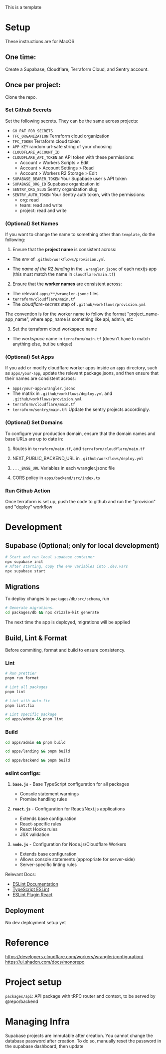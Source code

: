 This is a template

# Setup

These instructions are for MacOS

## One time:

Create a Supabase, Cloudflare, Terraform Cloud, and Sentry account.

## Once per project:

Clone the repo.

### Set Github Secrets

Set the following secrets. They can be the same across projects:

- `GH_PAT_FOR_SECRETS`
- `TFC_ORGANIZATION` Terraform cloud organization
- `TFC_TOKEN` Terraform cloud token
- `APP_KEY` random url-safe string of your choosing
- `CLOUDFLARE_ACCOUNT_ID`
- `CLOUDFLARE_API_TOKEN` an API token with these permissions:
  - Account > Workers Scripts > Edit
  - Account > Account Settings > Read
  - Account > Workers R2 Storage > Edit
- `SUPABASE_BEARER_TOKEN` Your Supabase user's API token
- `SUPABASE_ORG_ID` Supabase organization id
- `SENTRY_ORG_SLUG` Sentry organization slug
- `SENTRY_AUTH_TOKEN` Your Sentry auth token, with the permissions:
  - org: read
  - team: read and write
  - project: read and write

### (Optional) Set Names

If you want to change the name to something other than `template`, do the following:

1. Envure that the **project name** is consistent across:

- The _env_ of `.github/workflows/provision.yml`

- The _name of the R2 binding_ in the `.wrangler.jsonc` of each nextjs app (this must match the name in `cloudflare/main.tf`)

2. Ensure that the **worker names** are consistent across:

- The relevant `apps/**/wrangler.jsonc` files
- `terraform/cloudflare/main.tf`
- The _cloudflare-secrets_ step of `.github/workflows/provision.yml`

The convention is for the worker name to follow the format "project_name-app_name", where app_name is something like api, admin, etc

3. Set the terraform cloud workspace name

- The _workspace_ name in `terraform/main.tf` (doesn't have to match anything else, but be unique)

### (Optional) Set Apps

If you add or modify cloudflare worker apps inside an `apps` directory, such as `apps/your-app`, update the relevant package.jsons, and then ensure that their names are consistent across:

- `apps/your-app/wrangler.jsonc`
- The matrix in `.github/workflows/deploy.yml` and `.github/workflows/provision.yml`
- `terraform/cloudflare/main.tf`
- `terraform/sentry/main.tf`: Update the sentry projects accordingly.

### (Optional) Set Domains

To configure your production domain, ensure that the domain names and base URLs are up to date in:

1. Routes in `terraform/main.tf`, and `terraform/cloudflare/main.tf`

2. NEXT_PUBLIC_BACKEND_URL in `.github/workflows/deploy.yml`

3. `..._BASE_URL` Variables in each wrangler.jsonc file

4. CORS policy in `apps/backend/src/index.ts`

### Run Github Action

Once terraform is set up, push the code to github and run the "provision" and "deploy" workflow

# Development

## Supabase (Optional; only for local development)

```bash
# Start and run local supabase container
npx supabase init
# After starting, copy the env variables into .dev.vars
npx supabase start
```

## Migrations

To deploy changes to `packages/db/src/schema`, run

```bash
# Generate migrations.
cd packages/db && npx drizzle-kit generate
```

The next time the app is deployed, migrations will be applied

## Build, Lint & Format

Before commiting, format and build to ensure consistency.

### Lint

```bash
# Run prettier
pnpm run format
```

```bash
# Lint all packages
pnpm lint

# Lint with auto-fix
pnpm lint:fix

# Lint specific package
cd apps/admin && pnpm lint
```

### Build

```bash
cd apps/admin && pnpm build

cd apps/landing && pnpm build

cd apps/backend && pnpm build
```

### eslint configs:

1. **`base.js`** - Base TypeScript configuration for all packages
   - Console statement warnings
   - Promise handling rules

2. **`react.js`** - Configuration for React/Next.js applications
   - Extends base configuration
   - React-specific rules
   - React Hooks rules
   - JSX validation

3. **`node.js`** - Configuration for Node.js/Cloudflare Workers
   - Extends base configuration
   - Allows console statements (appropriate for server-side)
   - Server-specific linting rules

Relevant Docs:

- [ESLint Documentation](https://eslint.org/)
- [TypeScript ESLint](https://typescript-eslint.io/)
- [ESLint Plugin React](https://github.com/jsx-eslint/eslint-plugin-react)

## Deployment

No dev deployment setup yet

# Reference

https://developers.cloudflare.com/workers/wrangler/configuration/
https://ui.shadcn.com/docs/monorepo

# Project setup

`packages/api`: API package with tRPC router and context, to be served by @repo/backend

# Managing Infra

Supabase projects are immutable after creation. You cannot change the database password after creation. To do so, manually reset the password in the supabase dashboard, then update
